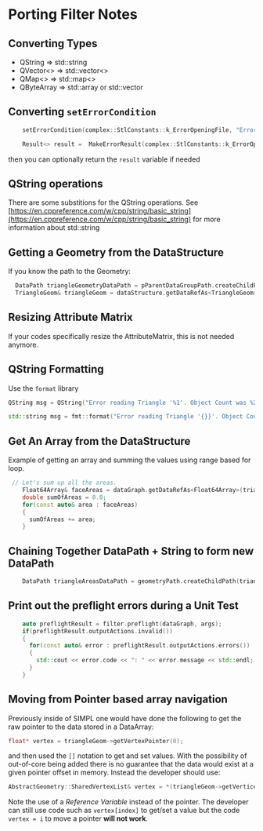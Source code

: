 # Porting Filter Notes #

## Converting Types ##

+ QString => std::string
+ QVector<> => std::vector<>
+ QMap<> => std::map<>
+ QByteArray => std::array<int8> or std::vector<int8>


## Converting `setErrorCondition` ##

```c++
    setErrorCondition(complex::StlConstants::k_ErrorOpeningFile, "Error opening STL file");
```
```c++
    Result<> result =  MakeErrorResult(complex::StlConstants::k_ErrorOpeningFile, "Error opening STL file")
```
then you can optionally return the `result` variable if needed


## QString operations ##

 There are some substitions for the QString operations. See [https://en.cppreference.com/w/cpp/string/basic_string](https://en.cppreference.com/w/cpp/string/basic_string) for more information about std::string

## Getting a Geometry from the DataStructure ##

If you know the path to the Geometry:

```c++
  DataPath triangleGeometryDataPath = pParentDataGroupPath.createChildPath(pGeometryName);
  TriangleGeom& triangleGeom = dataStructure.getDataRefAs<TriangleGeom>(triangleGeometryDataPath);
```

## Resizing Attribute Matrix ##

If your codes specifically resize the AttributeMatrix, this is not needed anymore.

## QString Formatting ##

Use the `format` library

```c++
QString msg = QString("Error reading Triangle '%1'. Object Count was %2 and should have been %3").arg(t, objsRead, k_StlElementCount);
```

```c++
std::string msg = fmt::format("Error reading Triangle '{}}'. Object Count was {} and should have been {}", t, objsRead, k_StlElementCount);
```

## Get An Array from the DataStructure ##

Example of getting an array and summing the values using range based for loop.

```c++
 // Let's sum up all the areas.
    Float64Array& faceAreas = dataGraph.getDataRefAs<Float64Array>(triangleAreasDataPath);
    double sumOfAreas = 0.0;
    for(const auto& area : faceAreas)
    {
      sumOfAreas += area;
    }
```

## Chaining Together DataPath + String to form new DataPath ##

```c++
    DataPath triangleAreasDataPath = geometryPath.createChildPath(triangleFaceDataGroupName).createChildPath("Triangle Areas");
```

## Print out the preflight errors during a Unit Test ##

```c++
    auto preflightResult = filter.preflight(dataGraph, args);
    if(preflightResult.outputActions.invalid())
    {
      for(const auto& error : preflightResult.outputActions.errors())
      {
        std::cout << error.code << ": " << error.message << std::endl;
      }
    }
```

## Moving from Pointer based array navigation ##

Previously inside of SIMPL one would have done the following to get the raw pointer
to the data stored in a DataArray:

```c++
float* vertex = triangleGeom->getVertexPointer(0);
```
and then used the `[]` notation to get and set values. With the possibility of out-of-core
being added there is no guarantee that the data would exist at a given pointer offset in memory.
Instead the developer should use:

```c++
AbstractGeometry::SharedVertexList& vertex = *(triangleGeom->getVertices());
```
Note the use of a _Reference Variable_ instead of the pointer. The developer can still use 
code such as `vertex[index]` to get/set a value but the code `vertex = i` to move a pointer
**will not work**.



